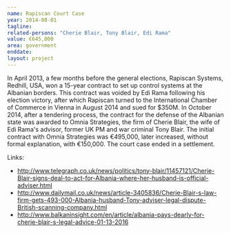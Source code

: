 ```yaml
---
name: Rapiscan Court Case
year: 2014-08-01
tagline:
related-persons: "Cherie Blair, Tony Blair, Edi Rama"
value: €645,000
area: government
enddate:
layout: project
---
```

In April 2013, a few months before the general elections, Rapiscan Systems, Redhill, USA, won a 15-year contract to set up control systems at the Albanian borders. This contract was voided by Edi Rama following his election victory, after which Rapiscan turned to the International Chamber of Commerce in Vienna in August 2014 and sued for $350M. In October 2014, after a tendering process, the contract for the defense of the Albanian state was awarded to Omnia Strategies, the firm of Cherie Blair, the wife of Edi Rama's advisor, former UK PM and war criminal Tony Blair. The initial contract with Omnia Strategies was €495,000, later increased, without formal explanation, with €150,000. The court case ended in a settlement.

Links:
* <http://www.telegraph.co.uk/news/politics/tony-blair/11457121/Cherie-Blair-signs-deal-to-act-for-Albania-where-her-husband-is-official-adviser.html>
* <http://www.dailymail.co.uk/news/article-3405836/Cherie-Blair-s-law-firm-gets-493-000-Albania-husband-Tony-adviser-legal-dispute-British-scanning-company.html>
* <http://www.balkaninsight.com/en/article/albania-pays-dearly-for-cherie-blair-s-legal-advice-01-13-2016>
